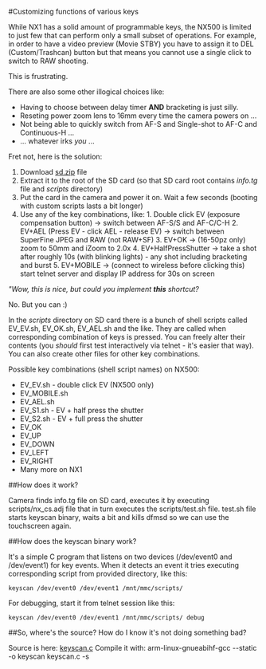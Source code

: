#Customizing functions of various keys

While NX1 has a solid amount of programmable keys, the NX500 is limited to just few that can perform only a small subset of operations. For example, in order to have a video preview (Movie STBY) you have to assign it to DEL (Custom/Trashcan) button but that means you cannot use a single click to switch to RAW shooting. 

This is frustrating. 

There are also some other illogical choices like:
  - Having to choose between delay timer **AND** bracketing is just silly.
  - Reseting power zoom lens to 16mm every time the camera powers on ...
  - Not being able to quickly switch from AF-S and Single-shot to AF-C and Continuous-H ...
  - ... whatever irks *you* ...

Fret not, here is the solution:
  1. Download [sd.zip](https://github.com/ottokiksmaler/nx500/blob/master/sd.zip) file
  2. Extract it to the root of the SD card (so that SD card root contains *info.tg* file and *scripts* directory)
  3. Put the card in the camera and power it on. Wait a few seconds (booting with custom scripts lasts a bit longer)
  4. Use any of the key combinations, like:
    1. Double click EV (exposure compensation button) -> switch between AF-S/S and AF-C/C-H
    2. EV+AEL (Press EV - click AEL - release EV) -> switch between SuperFine JPEG and RAW (not RAW+SF)
    3. EV+OK -> (16-50pz only) zoom to 50mm and iZoom to 2.0x
    4. EV+HalfPressShutter -> take a shot after roughly 10s (with blinking lights) - any shot including bracketing and burst
    5. EV+MOBILE -> (connect to wireless before clicking this) start telnet server and display IP address for 30s on screen

*"Wow, this is nice, but could you implement __this__ shortcut?*

No. But you can :)

In the *scripts* directory on SD card there is a bunch of shell scripts called EV_EV.sh, EV_OK.sh, EV_AEL.sh and the like. They are called when corresponding combination of keys is pressed. You can freely alter their contents (you *should* first test interactively via telnet - it's easier that way). You can also create other files for other key combinations.

Possible key combinations (shell script names) on NX500:
  - EV_EV.sh - double click EV (NX500 only)
  - EV_MOBILE.sh
  - EV_AEL.sh
  - EV_S1.sh - EV + half press the shutter
  - EV_S2.sh - EV + full press the shutter
  - EV_OK
  - EV_UP
  - EV_DOWN
  - EV_LEFT
  - EV_RIGHT
  - Many more on NX1

##How does it work?

Camera finds info.tg file on SD card, executes it by executing scripts/nx_cs.adj file that in turn executes the scripts/test.sh file. test.sh file starts keyscan binary, waits a bit and kills dfmsd so we can use the touchscreen again.

##How does the keyscan binary work?

It's a simple C program that listens on two devices (/dev/event0 and /dev/event1) for key events. When it detects an event it tries executing corresponding script from provided directory, like this:

```
keyscan /dev/event0 /dev/event1 /mnt/mmc/scripts/
```

For debugging, start it from telnet session like this:
```
keyscan /dev/event0 /dev/event1 /mnt/mmc/scripts/ debug
```

##So, where's the source? How do I know it's not doing something bad?

Source is here: [keyscan.c](https://github.com/ottokiksmaler/nx500/blob/master/keyscan.c)
Compile it with: arm-linux-gnueabihf-gcc --static -o keyscan keyscan.c -s
